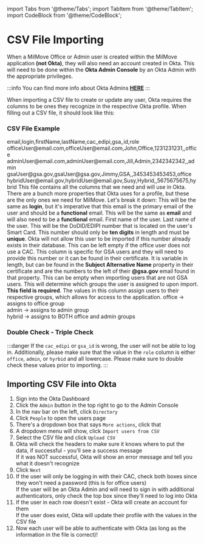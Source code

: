 import Tabs from '@theme/Tabs';
import TabItem from '@theme/TabItem';
import CodeBlock from '@theme/CodeBlock';

# CSV File Importing

When a MilMove Office or Admin user is created within the MilMove application **(not Okta)**, they will also need an account created in Okta. This will need to be done within the **Okta Admin Console** by an Okta Admin with the appropriate privileges.

:::info
You can find more info about Okta Admins **[HERE](/docs/getting-started/okta/01-okta-admins.md)**
:::

When importing a CSV file to create or update any user, Okta requires the columns to be ones they recognize in the respective Okta profile. When filling out a CSV file, it should look like this:
### CSV File Example
<CodeBlock>
email,login,firstName,lastName,cac_edipi,gsa_id,role<br/>
officeUser@email.com,officeUser@email.com,John,Office,1231231231,,office<br/>
adminUser@email.com,adminUser@email.com,Jill,Admin,2342342342,,admin<br/>
gsaUser@gsa.gov,gsaUser@gsa.gov,Jimmy,GSA,,3453453453453,office<br/>
hybridUser@email.gov,hybridUser@email.gov,Susy,Hybrid,,5675675675,hybrid
</CodeBlock>
This file contains all the columns that we need and will use in Okta. There are a bunch more properties that Okta uses for a profile, but these are the only ones we need for MilMove. Let's break it down:
<Tabs>
    <TabItem label="email" value="email" default>
    This will be the same as <b>login</b>, but it's imperative that this email is the primary email of the user and should be a <b>functional</b> email.
    </TabItem>
    <TabItem label="login" value="login">
    This will be the same as <b>email</b> and will also need to be a <b>functional</b> email.
    </TabItem>
    <TabItem label="firstName" value="firstName">
    First name of the user.
    </TabItem>
    <TabItem label="lastName" value="lastName">
    Last name of the user.
    </TabItem>
    <TabItem label="cac_edipi" value="cac_edipi">
    This will be the DoDID/EDIPI number that is located on the user's Smart Card. This number should only be <b>ten digits</b> in length and must be <b>unique</b>. Okta will not allow this user to be imported if this number already exists in their database. This can be left empty if the office user does not use a CAC.
    </TabItem>
    <TabItem label="gsa_id" value="gsa_id">
    This column is specific for GSA users and they will need to provide this number or it can be found in their certificate. It is variable in length, but can be found in the <b>Subject Alternative Name</b> property in their certificate and are the numbers to the left of their <b>@gsa.gov</b> email found in that property. This can be empty when importing users that are not GSA users.
    </TabItem>
    <TabItem label="role" value="role">
    This will determine which groups the user is assigned to upon import. <b>This field is required</b>. The values in this column assign users to their respective groups, which allows for access to the application.
    <CodeBlock>
    office -> assigns to office group<br/>
    admin -> assigns to admin group<br/>
    hybrid -> assigns to BOTH office and admin groups<br/>
    </CodeBlock>
    </TabItem>
</Tabs>

### Double Check - Triple Check

:::danger
If the `cac_edipi` or `gsa_id` is wrong, the user will not be able to log in. Additionally, please make sure that the value in the `role` column is either `office`, `admin`, or `hyrbid` and all lowercase. Please make sure to double check these values prior to importing.
:::

## Importing CSV File into Okta
1. Sign into the Okta Dashboard
2. Click the `Admin` button in the top right to go to the Admin Console
3. In the nav bar on the left, click `Directory`
4. Click `People` to open the users page
5. There's a dropdown box that says `More actions`, click that
6. A dropdown menu will show, click `Import users from CSV`
7. Select the CSV file and click `Upload CSV`
8. Okta will check the headers to make sure it knows where to put the data, if successful - you'll see a success message<br/>
If it was NOT successful, Okta will show an error message and tell you what it doesn't recognize
9. Click `Next`
10. If the user will only be logging in with their CAC, check both boxes since they won't need a password (this is for office users)<br/>
If the user will be an Okta Admin and will need to sign in with additional authenticators, only check the top box since they'll need to log into Okta
11. If the user in each row doesn't exist - Okta will create an account for them<br/>
If the user does exist, Okta will update their profile with the values in the CSV file
12. Now each user will be able to authenticate with Okta (as long as the information in the file is correct)!